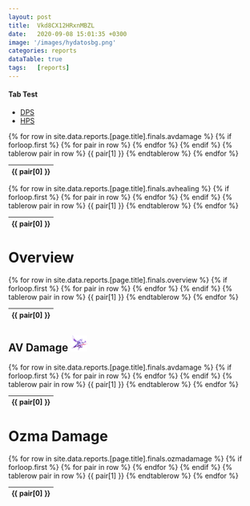 ```yaml
---
layout: post 
title:  Vkd8CX12HRxnMBZL
date:   2020-09-08 15:01:35 +0300
image: '/images/hydatosbg.png'
categories: reports
dataTable: true
tags:   [reports]
---
```

#### Tab Test
<div>
        <ul class="nav nav-tabs" role="tablist">
            <li class="active">
                <a href="#tab-table1" data-toggle="tab">DPS</a>
            </li>
            <li>
                <a href="#tab-table2" data-toggle="tab">HPS</a>
            </li>
        </ul>
        <div class="tab-content">
            <div class="tab-pane active" id="tab-table1">
                <table id="myTable1" class="table table-striped table-bordered" width="100%" cellspacing="0">
					{% for row in site.data.reports.[page.title].finals.avdamage %}
						{% if forloop.first %}
						<thead>
						<tr>
						{% for pair in row %}
							<th>{{ pair[0] }}</th>
						{% endfor %}
						</tr>
						</thead>
						{% endif %}
						{% tablerow pair in row %}
						{{ pair[1] }}
						{% endtablerow %}
					{% endfor %}
                </table>
            </div>
            <div class="tab-pane" id="tab-table2">
                <table id="myTable2" class="table table-striped table-bordered" width="100%" cellspacing="0">
					{% for row in site.data.reports.[page.title].finals.avhealing %}
						{% if forloop.first %}
						<thead>
						<tr>
						{% for pair in row %}
							<th>{{ pair[0] }}</th>
						{% endfor %}
						</tr>
						</thead>
						{% endif %}
						{% tablerow pair in row %}
						{{ pair[1] }}
						{% endtablerow %}
					{% endfor %}
                </table>
            </div>
        </div>
    </div>
<script>
$(document).ready(function() {
    $('a[data-toggle="tab"]').on( 'shown.bs.tab', function (e) {
        $.fn.dataTable.tables( {visible: true, api: true} ).columns.adjust();
    } );
     
    $('#myTable1').DataTable( {
        scrollY: 200,
        scrollCollapse: true,
        paging:         false
    } );
    
    $('#myTable2').DataTable( {
        scrollY: 200,
        scrollCollapse: true,
        paging:         false
    } );
 
    // Apply a search to the second table for the demo
    //$('#myTable2').DataTable().search( 'New York' ).draw();
} );
</script>


# Overview
<table id="reportoverview" class="display" width="100%" cellspacing="0">
  {% for row in site.data.reports.[page.title].finals.overview %}
    {% if forloop.first %}
    <thead>
    <tr>
      {% for pair in row %}
        <th>{{ pair[0] }}</th>
      {% endfor %}
    </tr>
    </thead>
    {% endif %}
    {% tablerow pair in row %}
      {{ pair[1] }}
    {% endtablerow %}
  {% endfor %}
</table>

<script>
$('#reportoverview').DataTable({
        paging: false,
        "searching": false,
        responsive: true,
        "info" : false,
	"bSort" : false,
        "columnDefs": [
            {
                "targets": [ 3,4,5 ],
                "visible": false,
                "searchable": false
            }
	]
})
</script>

## AV Damage <img src="/images/av.png" height="32" alt=" ">
<table id="avdps" class="scrollbar-deep-purple bordered-deep-purple thin">
  {% for row in site.data.reports.[page.title].finals.avdamage %}
    {% if forloop.first %}
    <thead>
    <tr>
      {% for pair in row %}
        <th>{{ pair[0] }}</th>
      {% endfor %}
    </tr>
    </thead>
    {% endif %}
    {% tablerow pair in row %}
      {{ pair[1] }}
    {% endtablerow %}
  {% endfor %}
</table>

<script>
$('#avdps').DataTable({
        paging: false,
        "order": [[ 3, "desc" ]],
        scrollY: 400,
        "searching": false,
        responsive: true,
        "info" : false,
        "columnDefs": [
	    {
                "targets": [ 3,4,5,6 ],
                "visible": false,
                "searchable": false
            },
            {
                "targets": [ 0 ],
                "searchable": true,
                "data": "Job",
                "render": function ( data, type, full, meta ) {
                        return '<img src="/images/jobs/'+data+'.png" alt=" " title=""> '+data+'';
               }
	    },
            {
                "targets": [ 2 ],
                "searchable": true,
		data: 'DPS',
    		render: $.fn.dataTable.render.number( ',', '.', 0, '' )
            },
            {
                "targets": [ 1 ],
                "searchable": true,
                "data": "Name",
		defaultContent: '+data+',
                "render": function ( data, type, full, meta ) {
                        return '<img src="/images/people/'+data+'.png" width="32" height="32" alt=" " style="border-radius: 50%"> '+data+'';
                }
            }
        ]
})
</script>

# Ozma Damage
<table id="ozmadps" class="scrollbar-deep-purple bordered-deep-purple thin">
  {% for row in site.data.reports.[page.title].finals.ozmadamage %}
    {% if forloop.first %}
    <thead>
    <tr>
      {% for pair in row %}
        <th>{{ pair[0] }}</th>
      {% endfor %}
    </tr>
    </thead>
    {% endif %}
    {% tablerow pair in row %}
      {{ pair[1] }}
    {% endtablerow %}
  {% endfor %}
</table>


<script>
$('#ozmadps').DataTable({
        paging: false,
        "searching": true,
        responsive: true,
        "info" : false,
        "columnDefs": [
            {
                "targets": [ 3,4,5,6 ],
                "visible": false,
                "searchable": false
            },
            {
                "targets": [ 0 ],
                "searchable": true,
                "data": "Job",
                "render": function ( data, type, full, meta ) {
                        return '<img src="/images/jobs/'+data+'.png" alt=" " width="32" height="32"> '+data+'';
               }
            },
            {
                "targets": [ 1 ],
                "searchable": true,
                "data": "Name",
                defaultContent: '+data+',
                "render": function ( data, type, full, meta ) {
                        return '<img src="/images/people/'+data+'.png" width="32" height="32" alt=" " style="border-radius: 50%"> '+data+'';
                }
            }
        ]
})
</script>
